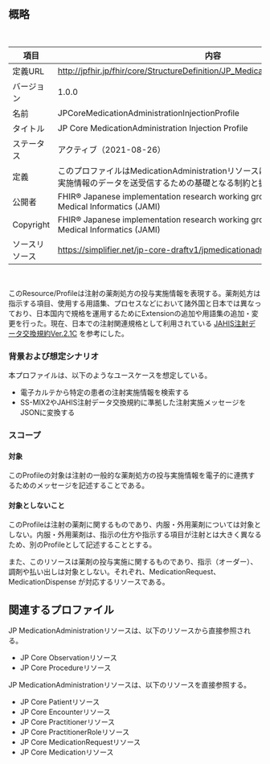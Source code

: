 ## 概略
<br>

| 項目           | 内容                                                       |
| -------------- | ---------------------------------------------------------- |
| 定義URL        | http://jpfhir.jp/fhir/core/StructureDefinition/JP_MedicationAdministration_Injection |
| バージョン     | 1.0.0                                                      |
| 名前           | JPCoreMedicationAdministrationInjectionProfile                                   |
| タイトル       | JP Core MedicationAdministration Injection Profile                               |
| ステータス     | アクティブ（2021-08-26）                                   |
| 定義           | このプロファイルはMedicationAdministrationリソースに対して、注射薬剤処方投与実施情報のデータを送受信するための基礎となる制約と拡張を定めたものである。 |
| 公開者         | FHIR® Japanese implementation research working group in Japan Association of Medical Informatics (JAMI) |
| Copyright      | FHIR® Japanese implementation research working group in Japan Association of Medical Informatics (JAMI)  |
| ソースリソース | https://simplifier.net/jp-core-draftv1/jpmedicationadministrationinjection |

<br>

このResource/Profileは注射の薬剤処方の投与実施情報を表現する。薬剤処方は指示する項目、使用する用語集、プロセスなどにおいて諸外国と日本では異なっており、日本国内で規格を運用するためにExtensionの追加や用語集の追加・変更を行った。現在、日本での注射関連規格として利用されている [JAHIS注射データ交換規約Ver.2.1C](https://www.jahis.jp/standard/detail/id=590) を参考にした。

### 背景および想定シナリオ
本プロファイルは、以下のようなユースケースを想定している。

- 電子カルテから特定の患者の注射実施情報を検索する
- SS-MIX2やJAHIS注射データ交換規約に準拠した注射実施メッセージをJSONに変換する

### スコープ
#### 対象
このProfileの対象は注射の一般的な薬剤処方の投与実施情報を電子的に連携するためのメッセージを記述することである。

#### 対象としないこと
このProfileは注射の薬剤に関するものであり、内服・外用薬剤については対象としない。内服・外用薬剤は、指示の仕方や指示する項目が注射とは大きく異なるため、別のProfileとして記述することとする。

また、このリソースは薬剤の投与実施に関するものであり、指示（オーダー）、調剤や払い出しは対象としない。それぞれ、MedicationRequest、MedicationDispense が対応するリソースである。

## 関連するプロファイル
JP MedicationAdministrationリソースは、以下のリソースから直接参照される。

- JP Core Observationリソース
- JP Core Procedureリソース

JP MedicationAdministrationリソースは、以下のリソースを直接参照する。

- JP Core Patientリソース
- JP Core Encounterリソース
- JP Core Practitionerリソース
- JP Core PractitionerRoleリソース
- JP Core MedicationRequestリソース
- JP Core Medicationリソース
